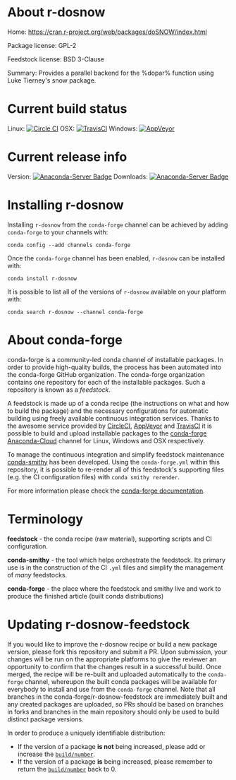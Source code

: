 About r-dosnow
==============

Home: https://cran.r-project.org/web/packages/doSNOW/index.html

Package license: GPL-2

Feedstock license: BSD 3-Clause

Summary: Provides a parallel backend for the %dopar% function using Luke Tierney's snow package.



Current build status
====================

Linux: [![Circle CI](https://circleci.com/gh/conda-forge/r-dosnow-feedstock.svg?style=shield)](https://circleci.com/gh/conda-forge/r-dosnow-feedstock)
OSX: [![TravisCI](https://travis-ci.org/conda-forge/r-dosnow-feedstock.svg?branch=master)](https://travis-ci.org/conda-forge/r-dosnow-feedstock)
Windows: [![AppVeyor](https://ci.appveyor.com/api/projects/status/github/conda-forge/r-dosnow-feedstock?svg=True)](https://ci.appveyor.com/project/conda-forge/r-dosnow-feedstock/branch/master)

Current release info
====================
Version: [![Anaconda-Server Badge](https://anaconda.org/conda-forge/r-dosnow/badges/version.svg)](https://anaconda.org/conda-forge/r-dosnow)
Downloads: [![Anaconda-Server Badge](https://anaconda.org/conda-forge/r-dosnow/badges/downloads.svg)](https://anaconda.org/conda-forge/r-dosnow)

Installing r-dosnow
===================

Installing `r-dosnow` from the `conda-forge` channel can be achieved by adding `conda-forge` to your channels with:

```
conda config --add channels conda-forge
```

Once the `conda-forge` channel has been enabled, `r-dosnow` can be installed with:

```
conda install r-dosnow
```

It is possible to list all of the versions of `r-dosnow` available on your platform with:

```
conda search r-dosnow --channel conda-forge
```


About conda-forge
=================

conda-forge is a community-led conda channel of installable packages.
In order to provide high-quality builds, the process has been automated into the
conda-forge GitHub organization. The conda-forge organization contains one repository
for each of the installable packages. Such a repository is known as a *feedstock*.

A feedstock is made up of a conda recipe (the instructions on what and how to build
the package) and the necessary configurations for automatic building using freely
available continuous integration services. Thanks to the awesome service provided by
[CircleCI](https://circleci.com/), [AppVeyor](http://www.appveyor.com/)
and [TravisCI](https://travis-ci.org/) it is possible to build and upload installable
packages to the [conda-forge](https://anaconda.org/conda-forge)
[Anaconda-Cloud](http://docs.anaconda.org/) channel for Linux, Windows and OSX respectively.

To manage the continuous integration and simplify feedstock maintenance
[conda-smithy](http://github.com/conda-forge/conda-smithy) has been developed.
Using the ``conda-forge.yml`` within this repository, it is possible to re-render all of
this feedstock's supporting files (e.g. the CI configuration files) with ``conda smithy rerender``.

For more information please check the [conda-forge documentation](https://conda-forge.org/docs/).

Terminology
===========

**feedstock** - the conda recipe (raw material), supporting scripts and CI configuration.

**conda-smithy** - the tool which helps orchestrate the feedstock.
                   Its primary use is in the construction of the CI ``.yml`` files
                   and simplify the management of *many* feedstocks.

**conda-forge** - the place where the feedstock and smithy live and work to
                  produce the finished article (built conda distributions)


Updating r-dosnow-feedstock
===========================

If you would like to improve the r-dosnow recipe or build a new
package version, please fork this repository and submit a PR. Upon submission,
your changes will be run on the appropriate platforms to give the reviewer an
opportunity to confirm that the changes result in a successful build. Once
merged, the recipe will be re-built and uploaded automatically to the
`conda-forge` channel, whereupon the built conda packages will be available for
everybody to install and use from the `conda-forge` channel.
Note that all branches in the conda-forge/r-dosnow-feedstock are
immediately built and any created packages are uploaded, so PRs should be based
on branches in forks and branches in the main repository should only be used to
build distinct package versions.

In order to produce a uniquely identifiable distribution:
 * If the version of a package **is not** being increased, please add or increase
   the [``build/number``](http://conda.pydata.org/docs/building/meta-yaml.html#build-number-and-string).
 * If the version of a package **is** being increased, please remember to return
   the [``build/number``](http://conda.pydata.org/docs/building/meta-yaml.html#build-number-and-string)
   back to 0.